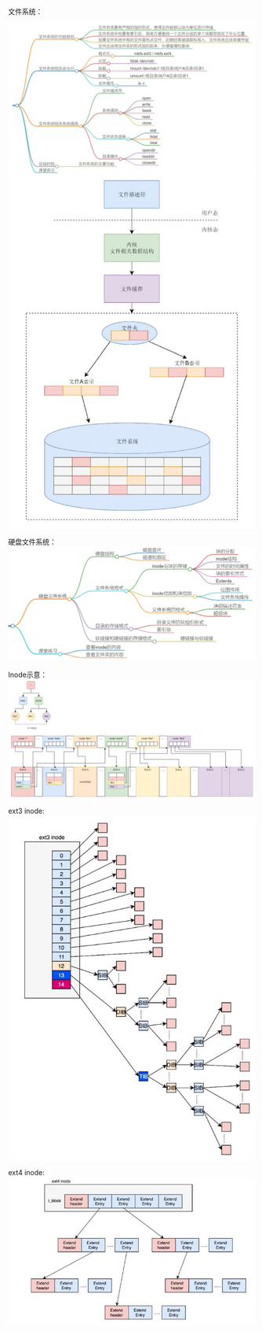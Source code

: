 
文件系统：   

<img src="https://github.com/Yongli-Lisa/Linux-Notes1/blob/8713ef4a71f0b9761dbb7b4697d3c6a6c2814e43/Img/%E6%96%87%E4%BB%B6%E7%B3%BB%E7%BB%9F1.JPG" width="600px">    

<img src="https://github.com/Yongli-Lisa/Linux-Notes1/blob/8713ef4a71f0b9761dbb7b4697d3c6a6c2814e43/Img/%E6%96%87%E4%BB%B6%E7%B3%BB%E7%BB%9F2.JPG" width="600px">



硬盘文件系统：   
<img src="https://github.com/Yongli-Lisa/Linux-Notes1/blob/94a5aaffd43799da8d5415b4b77a958e0e1f552e/Img/%E7%A1%AC%E7%9B%98%E6%96%87%E4%BB%B6%E7%B3%BB%E7%BB%9F.JPG" width="600px">   


Inode示意：   
<img src="https://github.com/Yongli-Lisa/Linux-Notes1/blob/94a5aaffd43799da8d5415b4b77a958e0e1f552e/Img/inode.JPG" width="600px">   

ext3 inode:    
<img src="https://github.com/Yongli-Lisa/Linux-Notes1/blob/94a5aaffd43799da8d5415b4b77a958e0e1f552e/Img/ext3%20inode.JPG" width="600px">   


ext4 inode:   
<img src="https://github.com/Yongli-Lisa/Linux-Notes1/blob/94a5aaffd43799da8d5415b4b77a958e0e1f552e/Img/ext4%20inode.JPG" width="600px">   
